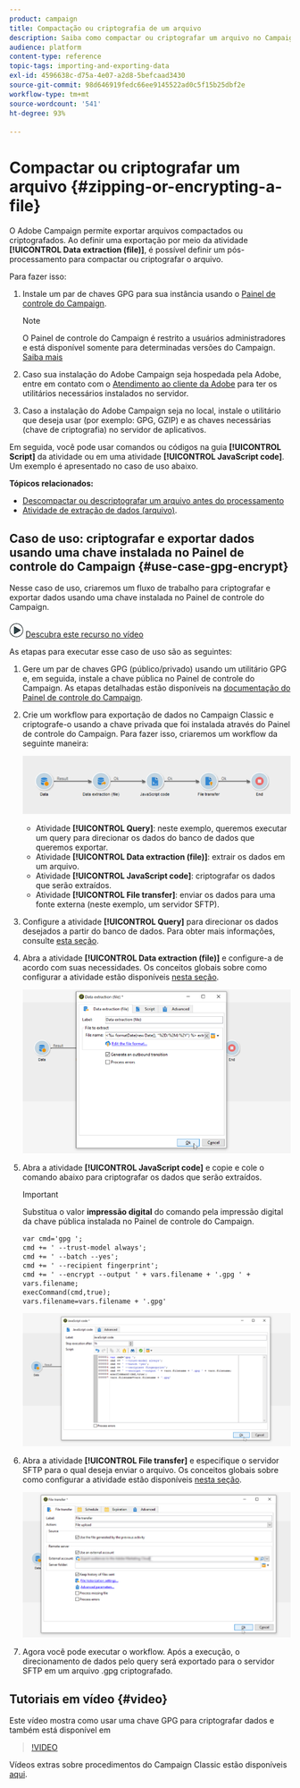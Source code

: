```yaml
---
product: campaign
title: Compactação ou criptografia de um arquivo
description: Saiba como compactar ou criptografar um arquivo no Campaign Classic antes do processamento.
audience: platform
content-type: reference
topic-tags: importing-and-exporting-data
exl-id: 4596638c-d75a-4e07-a2d8-5befcaad3430
source-git-commit: 98d646919fedc66ee9145522ad0c5f15b25dbf2e
workflow-type: tm+mt
source-wordcount: '541'
ht-degree: 93%

---
```


# Compactar ou criptografar um arquivo {#zipping-or-encrypting-a-file}

O Adobe Campaign permite exportar arquivos compactados ou criptografados. Ao definir uma exportação por meio da atividade **[!UICONTROL Data extraction (file)]**, é possível definir um pós-processamento para compactar ou criptografar o arquivo.

Para fazer isso:

1. Instale um par de chaves GPG para sua instância usando o [Painel de controle do Campaign](https://experienceleague.adobe.com/docs/control-panel/using/instances-settings/gpg-keys-management.html?lang=en#encrypting-data).

   >[!NOTE]
   >
   >O Painel de controle do Campaign é restrito a usuários administradores e está disponível somente para determinadas versões do Campaign. [Saiba mais](https://experienceleague.adobe.com/docs/control-panel/using/discover-control-panel/key-features.html?lang=pt-BR)

1. Caso sua instalação do Adobe Campaign seja hospedada pela Adobe, entre em contato com o [Atendimento ao cliente da Adobe](https://helpx.adobe.com/br/enterprise/admin-guide.html/enterprise/using/support-for-experience-cloud.ug.html) para ter os utilitários necessários instalados no servidor.
1. Caso a instalação do Adobe Campaign seja no local, instale o utilitário que deseja usar (por exemplo: GPG, GZIP) e as chaves necessárias (chave de criptografia) no servidor de aplicativos.

Em seguida, você pode usar comandos ou códigos na guia **[!UICONTROL Script]** da atividade ou em uma atividade **[!UICONTROL JavaScript code]**. Um exemplo é apresentado no caso de uso abaixo.

**Tópicos relacionados:**

* [Descompactar ou descriptografar um arquivo antes do processamento](../../platform/using/unzip-decrypt.md)
* [Atividade de extração de dados (arquivo)](../../workflow/using/extraction--file-.md).

## Caso de uso: criptografar e exportar dados usando uma chave instalada no Painel de controle do Campaign {#use-case-gpg-encrypt}

Nesse caso de uso, criaremos um fluxo de trabalho para criptografar e exportar dados usando uma chave instalada no Painel de controle do Campaign.

![](assets/do-not-localize/how-to-video.png) [Descubra este recurso no vídeo](#video)

As etapas para executar esse caso de uso são as seguintes:

1. Gere um par de chaves GPG (público/privado) usando um utilitário GPG e, em seguida, instale a chave pública no Painel de controle do Campaign. As etapas detalhadas estão disponíveis na [documentação do Painel de controle do Campaign](https://experienceleague.adobe.com/docs/control-panel/using/instances-settings/gpg-keys-management.html?lang=en#encrypting-data).

1. Crie um workflow para exportação de dados no Campaign Classic e criptografe-o usando a chave privada que foi instalada através do Painel de controle do Campaign. Para fazer isso, criaremos um workflow da seguinte maneira:

   ![](assets/gpg-workflow-encrypt.png)

   * Atividade **[!UICONTROL Query]**: neste exemplo, queremos executar um query para direcionar os dados do banco de dados que queremos exportar.
   * Atividade **[!UICONTROL Data extraction (file)]**: extrair os dados em um arquivo.
   * Atividade **[!UICONTROL JavaScript code]**: criptografar os dados que serão extraídos.
   * Atividade **[!UICONTROL File transfer]**: enviar os dados para uma fonte externa (neste exemplo, um servidor SFTP).

1. Configure a atividade **[!UICONTROL Query]** para direcionar os dados desejados a partir do banco de dados. Para obter mais informações, consulte [esta seção](../../workflow/using/query.md).

1. Abra a atividade **[!UICONTROL Data extraction (file)]** e configure-a de acordo com suas necessidades. Os conceitos globais sobre como configurar a atividade estão disponíveis [nesta seção](../../workflow/using/extraction--file-.md).

   ![](assets/gpg-data-extraction.png)

1. Abra a atividade **[!UICONTROL JavaScript code]** e copie e cole o comando abaixo para criptografar os dados que serão extraídos.

   >[!IMPORTANT]
   >
   >Substitua o valor **impressão digital** do comando pela impressão digital da chave pública instalada no Painel de controle do Campaign.

   ```
   var cmd='gpg ';
   cmd += ' --trust-model always';
   cmd += ' --batch --yes';
   cmd += ' --recipient fingerprint';
   cmd += ' --encrypt --output ' + vars.filename + '.gpg ' + vars.filename;
   execCommand(cmd,true);
   vars.filename=vars.filename + '.gpg'
   ```

   ![](assets/gpg-script.png)

1. Abra a atividade **[!UICONTROL File transfer]** e especifique o servidor SFTP para o qual deseja enviar o arquivo. Os conceitos globais sobre como configurar a atividade estão disponíveis [nesta seção](../../workflow/using/file-transfer.md).

   ![](assets/gpg-file-transfer.png)

1. Agora você pode executar o workflow. Após a execução, o direcionamento de dados pelo query será exportado para o servidor SFTP em um arquivo .gpg criptografado.

## Tutoriais em vídeo {#video}

Este vídeo mostra como usar uma chave GPG para criptografar dados e também está disponível em

>[!VIDEO](https://video.tv.adobe.com/v/36399?quality=12)

Vídeos extras sobre procedimentos do Campaign Classic estão disponíveis [aqui](https://experienceleague.adobe.com/docs/campaign-classic-learn/tutorials/overview.html?lang=pt-BR).
